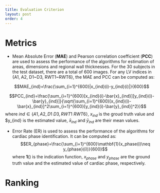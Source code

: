 ```yaml
---
title: Evaluation Criterion
layout: post
order: 4
---
```


# Metrics
* Mean Absolute Error (**MAE**) and Pearson correlation coefficient (**PCC**) are used to assess the performance of the algorithms for estimation of areas, dimensions and regional wall thicknesses. For the 30 subjects in the test dataset, there are a total of 600 images. For any LV indices in {A1, A2, D1~D3, RWT1~RWT6}, the MAE and PCC can be computed as:

$$MAE_{ind}=\frac{\sum_{i=1}^{600}|x_{ind}(i)-y_{ind}(i)|}{600}$$

$$PCC_{ind}=\frac{\sum_{i=1}^{600}[x_{ind}(i)-\bar{x}_{ind}][y_{ind}(i)-\bar{y}_{ind}]}{\sqrt{\sum_{i=1}^{600}[x_{ind}(i)-\bar{x}_{ind}]^2\sum_{i=1}^{600}[y_{ind}(i)-\bar{y}_{ind}]^2}}$$
where $ind\in \{A1,A2, D1~D3, RWT1~RWT6\}$, $x_{ind}$ is the groud truth value and $y_{ind} is the estimated value, $\bar{x}_{ind}$ and $\bar{y}_{ind}$ are their mean values.

* Error Rate (ER) is used to assess the performance of the algorithms for cardiac phase identification. It can be computed as:
$$ER_{phase}=\frac{\sum_{i=1}^{600}\mathbf{1}(x_phase(i)\neq y_{phase}(i))}{600}$$
where $\mathbf{1}()$ is the indication function, $x_{phase}$ and $y_{phase}$ are the ground truth value and the estimated value of cardiac phase, respectively.

# Ranking
